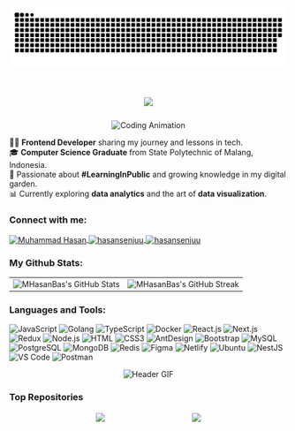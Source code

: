 

<img src="https://raw.githubusercontent.com/MHasanBas/MHasanBas/output/snake.svg" alt="Snake animation" />




<!--![Header GIF](https://media1.giphy.com/headers/GitHub/w8ZJLtJbmuph.gif) -->


<h1 align="center">
  <a href="https://git.io/typing-svg">
    <img src="https://readme-typing-svg.herokuapp.com/?lines=Hello,+There!+👋;Welcome+to+My+GitHub+Profile!;I'm+Muhammad+Hasan.;Frontend+Developer+and+Tech+Enthusiast!&center=true&size=24&color=7FFF00&vCenter=true&width=600&height=50&pause=1000">
  </a>
</h1>

<p align="center">
  <img src="https://user-images.githubusercontent.com/74038190/241765440-80728820-e06b-4f96-9c9e-c36d085b5cc1.gif" alt="Coding Animation" width="500" />
</p>



<!--  👋 Hi, I'm Hasan! -->

👨‍💻 **Frontend Developer** sharing my journey and lessons in tech.  
🎓 **Computer Science Graduate** from State Polytechnic of Malang, Indonesia.  
🌱 Passionate about **#LearningInPublic** and growing knowledge in my digital garden.  
📊 Currently exploring **data analytics** and the art of **data visualization**.  


<!-- GitHub stats from https://github.com/anuraghazra/github-readme-stats -->
<h3 align="left">Connect with me:</h3>
<p align="left">
  <a href="https://www.linkedin.com/in/m-hasan-basri-7a8851252/" target="blank">
    <img align="center" src="https://raw.githubusercontent.com/rahuldkjain/github-profile-readme-generator/master/src/images/icons/Social/linked-in-alt.svg" alt="Muhammad Hasan" height="30" width="40" />
  </a>
  <a href="https://medium.com/@hasansenjuu" target="blank">
    <img align="center" src="https://raw.githubusercontent.com/rahuldkjain/github-profile-readme-generator/master/src/images/icons/Social/medium.svg" alt="hasansenjuu" height="30" width="40" />
  </a>
  <a href="https://www.hackerrank.com/hasansenjuu" target="blank">
    <img align="center" src="https://raw.githubusercontent.com/rahuldkjain/github-profile-readme-generator/master/src/images/icons/Social/hackerrank.svg" alt="hasansenjuu" height="30" width="40" />
  </a>
</p>





<!-- ![Hasan's GitHub stats](https://github-readme-stats.vercel.app/api?username=MHasanBas&show_icons=true&theme=radical) -->

### My Github Stats:

<table>
  <tr>
    <td>
      <img align="center" src="https://github-readme-stats.vercel.app/api?username=MHasanBas&show_icons=true&theme=radical" alt="MHasanBas's GitHub Stats" />
    </td>
    <td>
      <img align="center" src="https://github-readme-streak-stats.herokuapp.com/?user=MHasanBas&theme=radical" alt="MHasanBas's GitHub Streak" />
    </td>
  </tr>
</table>




### Languages and Tools:

![JavaScript](https://img.shields.io/badge/JavaScript-F7DF1E?style=flat-square&logo=javascript&logoColor=black)
![Golang](https://img.shields.io/badge/Golang-F7F7F7?style=flat-square&logo=go&logoColor=00A7D0)
![TypeScript](https://img.shields.io/badge/TypeScript-007ACC?style=flat-square&logo=typescript&logoColor=white)
![Docker](https://img.shields.io/badge/Docker-0CC1F3?style=flat-square&logo=docker&logoColor=white)
![React.js](https://img.shields.io/badge/React.js-0081CB?style=flat-square&logo=react&logoColor=61DAFB)
![Next.js](https://img.shields.io/badge/Next.js-f7f7f7?style=flastic&logo=Next.js&logoColor=000000)
![Redux](https://img.shields.io/badge/Redux-black?style=flastic&logo=Redux&logoColor=764ABC)
![Node.js](https://img.shields.io/badge/Node.js-43853D?style=flat-square&logo=node.js&logoColor=white)
![HTML](https://img.shields.io/badge/HTML5-E34F26?style=flat-square&logo=html5&logoColor=white)
![CSS3](https://img.shields.io/badge/CSS3-1572B6?style=flat-square&logo=css3&logoColor=white)
![AntDesign](https://img.shields.io/badge/AntDesign-f7f7f7?style=flastic&logo=AntDesign&logoColor=0170FE)
![Bootstrap](https://img.shields.io/badge/Bootstrap-563D7C?style=flat-square&logo=bootstrap&logoColor=white)
![MySQL](https://img.shields.io/badge/MySQL-005C84?style=flat-square&logo=mysql&logoColor=white)
![PostgreSQL](https://img.shields.io/badge/PostgreSQL-31658D?style=flastic&logo=PostgreSQL&logoColor=white)
![MongoDB](https://img.shields.io/badge/MongoDB-F7F7F7?style=flat-square&logo=mongodb&logoColor=49A248)
![Redis](https://img.shields.io/badge/redis-%23DD0031.svg?&style=flat-square&logo=redis&logoColor=white)
![Figma](https://img.shields.io/badge/Figma-f7f7f7?style=flastic&logo=Figma&logoColor=F24E1E)
![Netlify](https://img.shields.io/badge/Netlify-00C7B7?style=flat-square&logo=netlify&logoColor=white)
![Ubuntu](https://img.shields.io/badge/Ubuntu-E05924?style=flat-square&logo=ubuntu&logoColor=black)
![NestJS](https://img.shields.io/badge/Nestjs-000000?style=flat-square&logo=nestjs&logoColor=D9224D)
![VS Code](https://img.shields.io/badge/VisualStudio-2C2B30?style=flastic&logo=VisualStudioCode&logoColor=007ACC)
![Postman](https://img.shields.io/badge/Postman-f7f7f7?style=flastic&logo=Postman&logoColor=FF6C37)
<!--
# 💻 Tech Stack
Badges from https://github.com/Ileriayo/markdown-badges 
![HTML5](https://img.shields.io/badge/html5-%23E34F26.svg?style=for-the-badge&logo=html5&logoColor=white)
![CSS3](https://img.shields.io/badge/css3-%231572B6.svg?style=for-the-badge&logo=css3&logoColor=white)
![JavaScript](https://img.shields.io/badge/javascript-%23323330.svg?style=for-the-badge&logo=javascript&logoColor=%23F7DF1E)
![Python](https://img.shields.io/badge/python-3670A0?style=for-the-badge&logo=python&logoColor=ffdd54)
![Java](https://img.shields.io/badge/java-%23ED8B00.svg?style=for-the-badge&logo=openjdk&logoColor=white)
![C](https://img.shields.io/badge/c-%2300599C.svg?style=for-the-badge&logo=c&logoColor=white)<br/>
![React](https://img.shields.io/badge/react-%2320232a.svg?style=for-the-badge&logo=react&logoColor=%2361DAFB)
![TypeScript](https://img.shields.io/badge/typescript-%23007ACC.svg?style=for-the-badge&logo=typescript&logoColor=white)
![GraphQL](https://img.shields.io/badge/-GraphQL-E10098?style=for-the-badge&logo=graphql&logoColor=white)
![TailwindCSS](https://img.shields.io/badge/tailwindcss-%2338B2AC.svg?style=for-the-badge&logo=tailwind-css&logoColor=white)
![Styled Components](https://img.shields.io/badge/styled--components-DB7093?style=for-the-badge&logo=styled-components&logoColor=white)<br/>
![Jest](https://img.shields.io/badge/-jest-%23C21325?style=for-the-badge&logo=jest&logoColor=white)
![cypress](https://img.shields.io/badge/-cypress-%23E5E5E5?style=for-the-badge&logo=cypress&logoColor=058a5e)
![Figma](https://img.shields.io/badge/figma-%23F24E1E.svg?style=for-the-badge&logo=figma&logoColor=white)
![Notion](https://img.shields.io/badge/Notion-%23000000.svg?style=for-the-badge&logo=notion&logoColor=white) -->

<p align="center">
  <img src="https://user-images.githubusercontent.com/51194584/258857674-a1827d5b-af82-45b7-947e-3382f2431c75.gif" alt="Header GIF" />
</p>


### Top Repositories

<div align="center" style="display: flex; justify-content: space-evenly; flex-wrap: wrap;">
  <a href="https://github.com/MHasanBas/chess-game">
    <img align="center" src="https://github-readme-stats.vercel.app/api/pin/?username=MHasanBas&repo=chess-game&theme=radical" />
  </a>
  <a href="https://github.com/MHasanBas/30-Days-Of-React">
    <img align="center" src="https://github-readme-stats.vercel.app/api/pin/?username=MHasanBas&repo=30-Days-Of-React&theme=radical" />
  </a>
</div>








